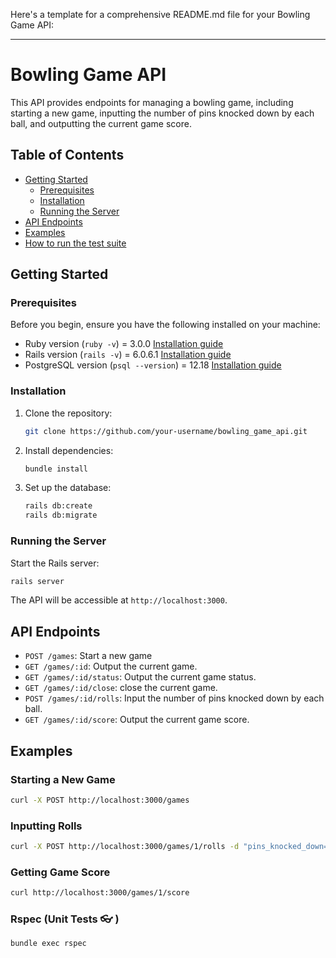 Here's a template for a comprehensive README.md file for your Bowling Game API:

---

# Bowling Game API

This API provides endpoints for managing a bowling game, including starting a new game, inputting the number of pins knocked down by each ball, and outputting the current game score.

## Table of Contents

- [Getting Started](#getting-started)
  - [Prerequisites](#prerequisites)
  - [Installation](#installation)
  - [Running the Server](#running-the-server)
- [API Endpoints](#api-endpoints)
- [Examples](#examples)
- [How to run the test suite](#Rspec (Unit Tests 👓 ))

## Getting Started

### Prerequisites

Before you begin, ensure you have the following installed on your machine:

- Ruby version (`ruby -v`) = 3.0.0 [Installation guide](https://www.ruby-lang.org/en/documentation/installation/)
- Rails version (`rails -v`) = 6.0.6.1 [Installation guide](https://guides.rubyonrails.org/getting_started.html#installing-rails)
- PostgreSQL version (`psql --version`) = 12.18 [Installation guide](https://www.postgresql.org/download/)

### Installation

1. Clone the repository:

   ```bash
   git clone https://github.com/your-username/bowling_game_api.git
   ```

2. Install dependencies:

   ```bash
   bundle install
   ```

3. Set up the database:

   ```bash
   rails db:create
   rails db:migrate
   ```

### Running the Server

Start the Rails server:

```bash
rails server
```

The API will be accessible at `http://localhost:3000`.

## API Endpoints

- `POST /games`: Start a new game
- `GET /games/:id`: Output the current game.
- `GET /games/:id/status`: Output the current game status.
- `GET /games/:id/close`: close the current game.
- `POST /games/:id/rolls`: Input the number of pins knocked down by each ball.
- `GET /games/:id/score`: Output the current game score.

## Examples

### Starting a New Game

```bash
curl -X POST http://localhost:3000/games
```

### Inputting Rolls

```bash
curl -X POST http://localhost:3000/games/1/rolls -d "pins_knocked_down=7"
```

### Getting Game Score

```bash
curl http://localhost:3000/games/1/score
```

### Rspec (Unit Tests 👓 )
```bash
bundle exec rspec
```
